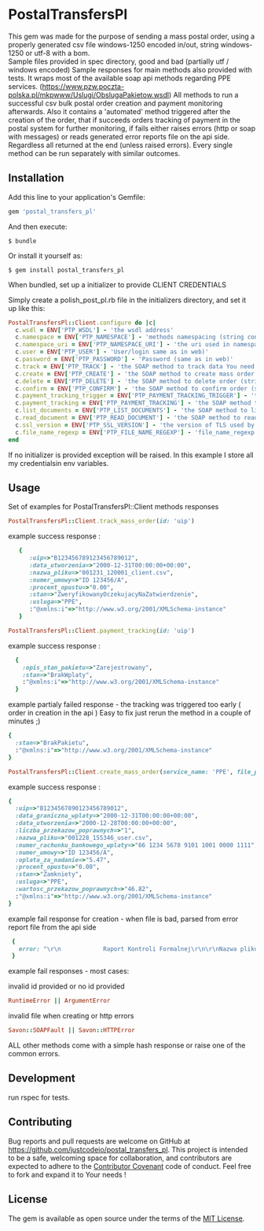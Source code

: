 # PostalTransfersPl

This gem was made for the purpose of sending a mass postal order, using a properly generated csv file
windows-1250 encoded in/out, string windows-1250 or utf-8 with a bom.  
Sample files provided in spec directory, good and bad (partially utf / windows encoded)
Sample responses for main methods also provided with tests.
It wraps most of the available soap api methods regarding PPE services. (https://www.pzw.poczta-polska.pl/mkpwww/Uslugi/ObslugaPakietow.wsdl)
All methods to run a successful csv bulk postal order creation and payment monitoring afterwards.
Also it contains a 'automated' method triggered after the creation of the order,
that if succeeds orders tracking of payment in the postal system for further monitoring,
if fails either raises errors (http or soap with messages) or reads generated error reports file on the api side.
Regardless all returned at the end (unless raised errors).
Every single method can be run separately with similar outcomes.    

## Installation

Add this line to your application's Gemfile:

```ruby
gem 'postal_transfers_pl'
```

And then execute:

    $ bundle

Or install it yourself as:

    $ gem install postal_transfers_pl

When bundled, set up a initializer to provide CLIENT CREDENTIALS

Simply create a polish_post_pl.rb file in the initializers directory, and set it up like this:

```ruby
PostalTransfersPl::Client.configure do |c|
  c.wsdl = ENV['PTP_WSDL'] - 'the wsdl address'
  c.namespace = ENV['PTP_NAMESPACE'] - 'methods namespacing (string converted to symbol in gem)'
  c.namespace_uri = ENV['PTP_NAMESPACE_URI'] - 'the uri used in namespaces'
  c.user = ENV['PTP_USER'] - 'User/login same as in web)'
  c.password = ENV['PTP_PASSWORD'] - 'Password (same as in web)'
  c.track = ENV['PTP_TRACK'] - 'the SOAP method to track data You need (string converted to symbol in gem)'
  c.create = ENV['PTP_CREATE'] - 'the SOAP method to create mass order You need (string converted to symbol in gem)'
  c.delete = ENV['PTP_DELETE'] - 'the SOAP method to delete order (string converted to symbol in gem)'
  c.confirm = ENV['PTP_CONFIRM'] - 'the SOAP method to confirm order (string converted to symbol in gem)'
  c.payment_tracking_trigger = ENV['PTP_PAYMENT_TRACKING_TRIGGER'] - 'the SOAP method to trigger payment tracking for new order (string converted to symbol in gem)'
  c.payment_tracking = ENV['PTP_PAYMENT_TRACKING'] - 'the SOAP method to check payment tracking for order (string converted to symbol in gem)'
  c.list_documents = ENV['PTP_LIST_DOCUMENTS'] - 'the SOAP method to list all generated documents aside order (needed if failed to create) (string converted to symbol in gem)'
  c.read_document = ENV['PTP_READ_DOCUMENT'] - 'the SOAP method to read generated document regarding csv file errors for order (needed if failed to create) (string converted to symbol in gem)'
  c.ssl_version = ENV['PTP_SSL_VERSION'] - 'the version of TLS used by server You are connecting to'
  c.file_name_regexp = ENV['PTP_FILE_NAME_REGEXP'] - 'file_name_regexp default: \d{6}_\d{6}_\D{4,} if for example using a temp storage before upload, it will convert name to required by api format'
end
```
If no initializer is provided exception will be raised. In this example I store all my credentialsin env variables.

## Usage

Set of examples for PostalTransfersPl::Client methods responses

```ruby
PostalTransfersPl::Client.track_mass_order(id: 'uip')
```
example success response :
```ruby
   {
      :uip=>"B123456789123456789012",
      :data_utworzenia=>"2000-12-31T00:00:00+00:00",
      :nazwa_pliku=>"001231_120001_client.csv",
      :numer_umowy=>"ID 123456/A",
      :procent_opustu=>"0.00",
      :stan=>"ZweryfikowanyOczekujacyNaZatwierdzenie",
      :usluga=>"PPE",
      :"@xmlns:i"=>"http://www.w3.org/2001/XMLSchema-instance"
   }
```

```ruby
PostalTransfersPl::Client.payment_tracking(id: 'uip')
```
example success response :
```ruby
  {
    :opis_stan_pakietu=>"Zarejestrowany",
    :stan=>"BrakWplaty",
    :"@xmlns:i"=>"http://www.w3.org/2001/XMLSchema-instance"
  }
```
example partialy failed response - the tracking was triggered too early ( order in creation in the api )
Easy to fix just rerun the method in a couple of minutes ;)
```ruby
{
  :stan=>"BrakPakietu",
  :"@xmlns:i"=>"http://www.w3.org/2001/XMLSchema-instance"
}
```

```ruby
PostalTransfersPl::Client.create_mass_order(service_name: 'PPE', file_path: 'path to file / or url', auto_approve: false)
```
example success response :
```ruby
{
  :uip=>"B1234567890123456789012",
  :data_graniczna_wplaty=>"2000-12-31T00:00:00+00:00",
  :data_utworzenia=>"2000-12-28T00:00:00+00:00",
  :liczba_przekazow_poprawnych=>"1",
  :nazwa_pliku=>"001228_155346_user.csv",
  :numer_rachunku_bankowego_wplaty=>"66 1234 5678 9101 1001 0000 1111",
  :numer_umowy=>"ID 123456/A",
  :oplata_za_nadanie=>"5.47",
  :procent_opustu=>"0.00",
  :stan=>"Zamkniety",
  :usluga=>"PPE",
  :wartosc_przekazow_poprawnych=>"46.82",
  :"@xmlns:i"=>"http://www.w3.org/2001/XMLSchema-instance"
}
```
example fail response for creation - when file is bad, parsed from error report file from the api side
```ruby
 {
   error: "\r\n            Raport Kontroli Formalnej\r\n\r\nNazwa pliku:           181231_123055_useraaa.csv   \r\nGrupa kontrahent\xF3w:    R\xF3\xBFne     \r\nKontrahent:            XXXXXXX Sp.z o.o.                 Numer: 0000001757\r\nWynik kontroli:        Plik niepoprawny\r\n-------------------------------------------------------------------------------\r\nStwierdzone b\xB3\xEAdy:\r\n\r\nOpis nag\xB3\xF3wka w linii 1:\r\n    > Dla kolumny o nr 2/B jej opis powinien by\xE6 r\xF3wny Us\xB3uga\r\n\r\nData wygenerowania dokumentu 29-11-2018.\r\nDokument zosta\xB3 wygenerowany elektronicznie i nie wymaga podpisu ani stempla."
 }
```

example fail responses - most cases:

invalid id provided  or no id provided

```ruby
RuntimeError || ArgumentError
```
invalid file when creating or http errors

```ruby
Savon::SOAPFault || Savon::HTTPError
```

ALL other methods come with a simple hash response or raise one of the common errors.

## Development

run rspec for tests.

## Contributing

Bug reports and pull requests are welcome on GitHub at https://github.com/justcodeio/postal_transfers_pl.
This project is intended to be a safe, welcoming space for collaboration, and contributors are expected to adhere to the [Contributor Covenant](http://contributor-covenant.org) code of conduct.
Feel free to fork and expand it to Your needs !

## License

The gem is available as open source under the terms of the [MIT License](https://opensource.org/licenses/MIT).
